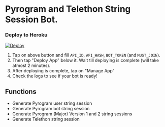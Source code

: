 # Pyrogram and Telethon String Session Bot.

### Deploy to Heroku

[![Deploy](https://www.herokucdn.com/deploy/button.svg)](https://heroku.com/deploy?template=https://github.com/SPARKY-00/stringsession)

1. Tap on above button and fill `API_ID`, `API_HASH`, `BOT_TOKEN` (and `MUST_JOIN`).
2. Then tap "Deploy App" below it. Wait till deploying is complete (will take atmost 2 minutes).
3. After deploying is complete, tap on "Manage App"
4. Check the logs to see if your bot is ready!


## Functions

- Generate Pyrogram user string session
- Generate Pyrogram bot string session
- Generate Pyrogram (Major) Version 1 and 2 string sessions
- Generate Telethon string session
